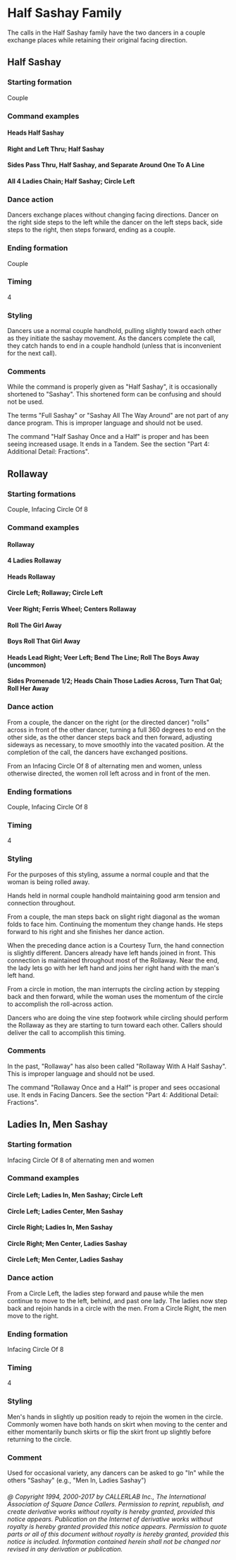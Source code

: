 
# Half Sashay Family

The calls in the Half Sashay family have the two dancers in a couple exchange places while retaining their
original facing direction.

## Half Sashay

### Starting formation

Couple

### Command examples

#### Heads Half Sashay
#### Right and Left Thru; Half Sashay
#### Sides Pass Thru, Half Sashay, and Separate Around One To A Line
#### All 4 Ladies Chain; Half Sashay; Circle Left

### Dance action

Dancers exchange places without changing facing directions. Dancer on the right side steps
to the left while the dancer on the left steps back, side steps to the right, then steps forward, ending as
a couple.

### Ending formation

Couple

### Timing

4
### Styling

Dancers use a normal couple handhold, pulling slightly toward each other as they initiate the
sashay movement. As the dancers complete the call, they catch hands to end in a couple handhold
(unless that is inconvenient for the next call).

### Comments

While the command is properly given as "Half Sashay",
it is occasionally shortened to "Sashay".
This shortened form can be confusing and should not be used.

The terms "Full Sashay" or "Sashay All The Way Around"
are not part of any dance program. This is
improper language and should not be used.

The command "Half Sashay Once and a Half"
is proper and has been seeing increased usage. It ends
in a Tandem. See the section "Part 4: Additional Detail: Fractions".

## Rollaway

### Starting formations

Couple, Infacing Circle Of 8

### Command examples

#### Rollaway
#### 4 Ladies Rollaway
#### Heads Rollaway
#### Circle Left; Rollaway; Circle Left
#### Veer Right; Ferris Wheel; Centers Rollaway
#### Roll The Girl Away
#### Boys Roll That Girl Away
#### Heads Lead Right; Veer Left; Bend The Line; Roll The Boys Away (uncommon)
#### Sides Promenade 1/2; Heads Chain Those Ladies Across, Turn That Gal; Roll Her Away

### Dance action

From a couple, the dancer on the right (or the directed dancer) "rolls" across in front of the
other dancer, turning a full 360 degrees to end on the other side, as the other dancer steps back and
then forward, adjusting sideways as necessary, to move smoothly into the vacated position. At the
completion of the call, the dancers have exchanged positions.

From an Infacing Circle Of 8 of alternating men and women, unless otherwise directed, the women roll
left across and in front of the men.

### Ending formations
 
Couple, Infacing Circle Of 8

### Timing

4

### Styling

For the purposes of this styling, assume a normal couple and that the woman is being rolled away.

Hands held in normal couple handhold maintaining good arm tension and connection throughout.

From a couple, the man steps back on slight right diagonal as the woman folds to face him. Continuing
the momentum they change hands. He steps forward to his right and she finishes her dance action.

When the preceding dance action is a Courtesy Turn, the hand connection is slightly different. Dancers
already have left hands joined in front. This connection is maintained throughout most of the Rollaway.
Near the end, the lady lets go with her left hand and joins her right hand with the man's left hand.

From a circle in motion, the man interrupts the circling action by stepping back and then forward,
while the woman uses the momentum of the circle to accomplish the roll-across action.

Dancers who are doing the vine step footwork while circling should perform the Rollaway as they are
starting to turn toward each other. Callers should deliver the call to accomplish this timing.

### Comments

In the past, "Rollaway" has also been called "Rollaway With A Half Sashay".
This is improper language and should not be used.

The command "Rollaway Once and a Half" is proper and sees occasional use.
It ends in Facing Dancers.
See the section "Part 4: Additional Detail: Fractions".

## Ladies In, Men Sashay

### Starting formation

Infacing Circle Of 8 of alternating men and women

### Command examples

#### Circle Left; Ladies In, Men Sashay; Circle Left
#### Circle Left; Ladies Center, Men Sashay
#### Circle Right; Ladies In, Men Sashay
#### Circle Right; Men Center, Ladies Sashay
#### Circle Left; Men Center, Ladies Sashay

### Dance action

From a Circle Left, the ladies step forward and pause while the men continue to move to the
left, behind, and past one lady. The ladies now step back and rejoin hands in a circle with the men.
From a Circle Right, the men move to the right.

### Ending formation

Infacing Circle Of 8

### Timing

4

### Styling

Men's hands in slightly up position ready to rejoin the women in the circle. Commonly women
have both hands on skirt when moving to the center and either momentarily bunch skirts or flip the
skirt front up slightly before returning to the circle.

### Comment

Used for occasional variety, any dancers can be asked to go "In"
while the others "Sashay" (e.g., "Men In, Ladies Sashay")

###### @ Copyright 1994, 2000-2017 by CALLERLAB Inc., The International Association of Square Dance Callers. Permission to reprint, republish, and create derivative works without royalty is hereby granted, provided this notice appears. Publication on the Internet of derivative works without royalty is hereby granted provided this notice appears. Permission to quote parts or all of this document without royalty is hereby granted, provided this notice is included. Information contained herein shall not be changed nor revised in any derivation or publication.
